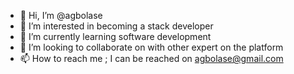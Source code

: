 - 👋 Hi, I’m @agbolase
- 👀 I’m interested in becoming a stack developer
- 🌱 I’m currently learning software development
- 💞️ I’m looking to collaborate on with other expert on the platform
- 📫 How to reach me ; I can be reached on agbolase@gmail.com

<!---
agbolase/agbolase is a ✨ special ✨ repository because its `README.md` (this file) appears on your GitHub profile.
You can click the Preview link to take a look at your changes.
--->
